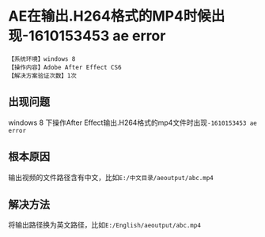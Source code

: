 # AE在输出.H264格式的MP4时候出现-1610153453 ae error
`【系统环境】windows 8`  
`【操作内容】Adobe After Effect CS6`  
`【解决方案验证次数】1次`  
## <i class="fa fa-question-circle"></i> 出现问题
windows 8 下操作After Effect输出.H264格式的mp4文件时出现`-1610153453 ae error`
## <i class="fa fa-bullseye"></i> 根本原因
输出视频的文件路径含有中文，比如`E:/中文目录/aeoutput/abc.mp4`
## <i class="fa fa-check-circle"></i> 解决方法
将输出路径换为英文路径，比如`E:/English/aeoutput/abc.mp4`
